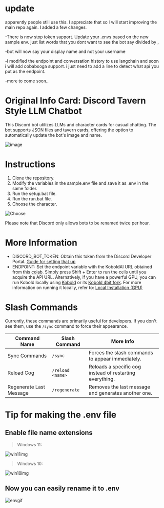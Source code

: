 # update
apparently people still use this. I appreciate that so I will start improving the main repo again. I added a few changes. 

-There is now stop token support. Update your .envs based on the new sample env. just list words that you dont want to see the bot say divided by , 

-bot will now say your display name and not your username

-i modified the endpoint and conversation history to use langchain and soon i will add oobabooga support. i just need to add a line to detect what api you put as the endpoint.

-more to come soon..

# Original Info Card: Discord Tavern Style LLM Chatbot

This Discord bot utilizes LLMs and character cards for casual chatting. The bot supports JSON files and tavern cards, offering the option to automatically update the bot's image and name.

![image](https://i.imgur.com/VPzquLom.png)

# Instructions

1. Clone the repository.
2. Modify the variables in the sample.env file and save it as .env in the same folder.
3. Run the setup.bat file.
4. Run the run.bat file.
5. Choose the character.

![Choose](https://i.imgur.com/qY6ZpB8.png)

Please note that Discord only allows bots to be renamed twice per hour.

# More Information

- DISCORD_BOT_TOKEN: Obtain this token from the Discord Developer Portal. [Guide for setting that up](https://rentry.org/discordbotguide)
- ENDPOINT: Set the endpoint variable with the KoboldAI URL obtained from this [colab](https://colab.research.google.com/github/koboldai/KoboldAI-Client/blob/main/colab/GPU.ipynb). Simply press Shift + Enter to run the cells until you acquire the API URL. Alternatively, if you have a powerful GPU, you can run Kobold locally using [Kobold](https://github.com/KoboldAI/KoboldAI-Client) or its [Kobold 4bit fork](https://github.com/0cc4m/KoboldAI).
  For more information on running it locally, refer to: [Local Installation (GPU)](https://docs.alpindale.dev/local-installation-(gpu)/kobold/)

# Slash Commands

Currently, these commands are primarily useful for developers. If you don't see them, use the `/sync` command to force their appearance.

| Command Name          | Slash Command   | More Info                                                      |
|-----------------------|-----------------|----------------------------------------------------------------|
| Sync Commands         | `/sync`         | Forces the slash commands to appear immediately.               |
| Reload Cog            | `/reload <name>`| Reloads a specific cog instead of restarting everything.       |
| Regenerate Last Message| `/regenerate`   | Removes the last message and generates another one.             |

# Tip for making the .env file
## Enable file name extensions
> Windows 11:

![win11img](https://i.imgur.com/HayEcPol.png)
> Windows 10:

![win10img](https://i.imgur.com/BsmMUjo.png)
## Now you can easily rename it to .env
![envgif](https://github.com/ausboss/PygDiscordBot/blob/main/how-to-env.gif)
